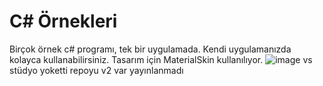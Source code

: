 # C# Örnekleri
Birçok örnek c# programı, tek bir uygulamada. Kendi uygulamanızda kolayca kullanabilirsiniz. Tasarım için MaterialSkin kullanılıyor.
![image](https://github.com/yusufumben09/CS-Ornekleri/assets/154730721/adeaa5b8-115c-456a-8bd7-0e654bd61bd4)
vs stüdyo yoketti repoyu v2 var yayınlanmadı
